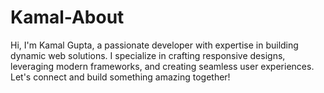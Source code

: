 # Kamal-About
Hi, I'm Kamal Gupta, a passionate developer with expertise in building dynamic web solutions. I specialize in crafting responsive designs, leveraging modern frameworks, and creating seamless user experiences. Let's connect and build something amazing together!
